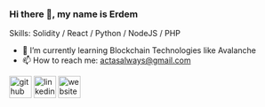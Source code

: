 ### Hi there 👋, my name is Erdem

Skills:  Solidity / React / Python / NodeJS / PHP

- 🌱 I’m currently learning Blockchain Technologies like Avalanche 
- 📫 How to reach me: actasalways@gmail.com 


[<img src='https://cdn.jsdelivr.net/npm/simple-icons@3.0.1/icons/github.svg' alt='github' height='40'>](https://github.com/actasalways)  [<img src='https://cdn.jsdelivr.net/npm/simple-icons@3.0.1/icons/linkedin.svg' alt='linkedin' height='40'>](https://www.linkedin.com/in/erdem-bektaş/)  [<img src='https://cdn.jsdelivr.net/npm/simple-icons@3.0.1/icons/icloud.svg' alt='website' height='40'>](https://www.erdembektas.com/)  

